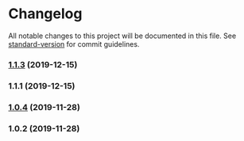 # Changelog

All notable changes to this project will be documented in this file. See [standard-version](https://github.com/conventional-changelog/standard-version) for commit guidelines.

### [1.1.3](https://github.com/harryy2510/window-popup/compare/v1.1.1...v1.1.3) (2019-12-15)



### 1.1.1 (2019-12-15)



### [1.0.4](https://github.com/harryy2510/window-popup/compare/v1.0.2...v1.0.4) (2019-11-28)



### 1.0.2 (2019-11-28)
